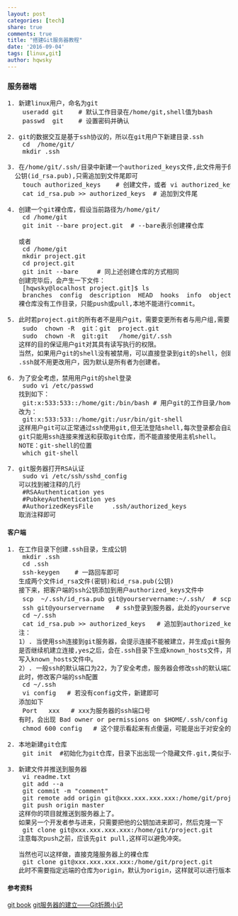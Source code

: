 ```yaml
---
layout: post
categories: [tech]
share: true
comments: true
title: "搭建Git服务器教程"
date: '2016-09-04'
tags: [linux,git]
author: hqwsky
---  
```


### 服务器端
<pre>
1. 新建linux用户，命名为git
    useradd git    # 默认工作目录在/home/git,shell值为bash
    passwd  git    # 设置密码并确认

2. git的数据交互是基于ssh协议的，所以在git用户下新建目录.ssh
    cd  /home/git/
    mkdir .ssh  

3. 在/home/git/.ssh/目录中新建一个authorized_keys文件,此文件用于保存客户端提供的
  公钥(id_rsa.pub),只需追加到文件尾即可
    touch authorized_keys    # 创建文件，或者 vi authorized_keys
    cat id_rsa.pub >> authorized_keys  # 追加到文件尾 

4. 创建一个git裸仓库，假设当前路径为/home/git/
    cd /home/git
    git init --bare project.git  # --bare表示创建裸仓库
    
   或者
    cd /home/git
    mkdir project.git
    cd project.git
    git init --bare     # 同上述创建仓库的方式相同
   创建完毕后，会产生一下文件：
    [hqwsky@localhost project.git]$ ls
    branches  config  description  HEAD  hooks  info  objects  refs
   裸仓库没有工作目录，只能push或pull,本地不能进行commit。

5. 此时若project.git的所有者不是用户git，需要变更所有者与用户组,需要root权限
    sudo  chown -R  git：git  project.git
    sudo  chown -R  git:git   /home/git/.ssh
   这样的目的保证用户git对其具有读写执行的权限。
   当然，如果用户git的shell没有被禁用，可以直接登录到git的shell，创建上述的仓库以及
   .ssh就不用更改用户，因为默认是所有者为创建者。

6. 为了安全考虑，禁用用户git的shel登录
    sudo vi /etc/passwd    
   找到如下：
    git:x:533:533::/home/git:/bin/bash # 用户git的工作目录/home/git,shell为bash
   改为：
    git:x:533:533::/home/git:/usr/bin/git-shell 
   这样用户git可以正常通过ssh使用git,但无法登陆shell,每次登录都会自动退出。这样，用户
   git只能用ssh连接来推送和获取git仓库，而不能直接使用主机shell。
   NOTE：git-shell的位置
    which git-shell   

7. git服务器打开RSA认证
    sudo vi /etc/ssh/sshd_config
   可以找到被注释的几行
    #RSAAuthentication yes
    #PubkeyAuthentication yes
    #AuthorizedKeysFile     .ssh/authorized_keys
   取消注释即可
</pre>

#### 客户端
<pre>
1. 在工作目录下创建.ssh目录，生成公钥
    mkdir .ssh
    cd .ssh
    ssh-keygen    # 一路回车即可
   生成两个文件id_rsa文件(密钥)和id_rsa.pub(公钥)
   接下来，把客户端的ssh公钥添加到用户authorized_keys文件中
    scp  ~/.ssh/id_rsa.pub git@yourservername:~/.ssh/  # scp将公钥复制到服务器
    ssh git@yourservername   # ssh登录到服务器，此处的yourservername可以是域名或者ip
    cd ~/.ssh
    cat id_rsa.pub >> authorized_keys   # 追加到authorized_keys
   注：
   1）. 当使用ssh连接到git服务器，会提示连接不能被建立，并生成git服务器的RSA key，然后问你
   是否继续机建立连接,yes之后，会在.ssh目录下生成known_hosts文件，并把git服务器的RSA key
   写入known_hosts文件中。
   2）. 一般ssh的默认端口为22，为了安全考虑，服务器会修改ssh的默认端口号，直接连接会出现超时
   此时，修改客户端的ssh配置
    cd ~/.ssh
    vi config   # 若没有config文件，新建即可
   添加如下
    Port   xxx   # xxx为服务器的ssh端口号
   有时，会出现 Bad owner or permissions on $HOME/.ssh/config
    chmod 600 config   # 这个提示看起来有点傻逼，可能是出于对安全的考虑

2. 本地新建git仓库
    git init  #初始化为git仓库，目录下出出现一个隐藏文件.git,类似于小型的数据库

3. 新建文件并推送到服务器
    vi readme.txt
    git add --a
    git commit -m "comment"
    git remote add origin git@xxx.xxx.xxx.xxx:/home/git/project.git
    git push origin master
   这样你的项目就推送到服务器上了。
   如果另一个开发者参与进来，只需要把他的公钥加进来即可，然后克隆一下
    git clone git@xxx.xxx.xxx.xxx:/home/git/project.git
   注意每次push之前，应该先git pull,这样可以避免冲突。

   当然也可以这样做，直接克隆服务器上的裸仓库
    git clone git@xxx.xxx.xxx.xxx:/home/git/project.git
   此时不需要指定远端的仓库为origin，默认为origin，这样就可以进行版本控制。
</pre>



#### 参考资料
[git book](https://git-scm.com/book/zh/v2/)
[git服务器的建立——Git折腾小记](http://blog.csdn.net/xsl1990/article/details/25486211)
